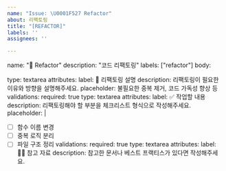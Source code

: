 ```yaml
---
name: "Issue: \U0001F527 Refactor"
about: 리팩토링
title: "[REFACTOR]"
labels: ''
assignees: ''

---
```


name: "🔧 Refactor"
description: "코드 리팩토링"
labels: ["refactor"]
body:

type: textarea
attributes:
label: 🧹 리팩토링 설명
description: 리팩토링이 필요한 이유와 방향을 설명해주세요.
placeholder: 불필요한 중복 제거, 코드 가독성 향상 등
validations:
required: true
type: textarea
attributes:
label: ✅ 작업할 내용
description: 리팩토링해야 할 부분을 체크리스트 형식으로 작성해주세요.
placeholder: |
- [ ] 함수 이름 변경
- [ ] 중복 로직 분리
- [ ] 파일 구조 정리
validations:
required: true
type: textarea
attributes:
label: 🙋🏻 참고 자료
description: 참고한 문서나 베스트 프랙티스가 있다면 작성해주세요.
